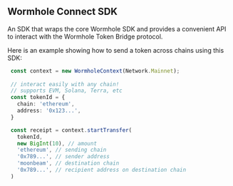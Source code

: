 Wormhole Connect SDK
--------------------


An SDK that wraps the core Wormhole SDK and provides a convenient API to interact with the Wormhole Token Bridge protocol.


Here is an example showing how to send a token across chains using this SDK: 
```ts
 const context = new WormholeContext(Network.Mainnet);
 
 // interact easily with any chain!
 // supports EVM, Solana, Terra, etc
 const tokenId = {
   chain: 'ethereum',
   address: '0x123...',
 }

 const receipt = context.startTransfer(
   tokenId,
   new BigInt(10), // amount
   'ethereum', // sending chain
   '0x789...', // sender address
   'moonbeam', // destination chain
   '0x789...', // recipient address on destination chain
 )
```